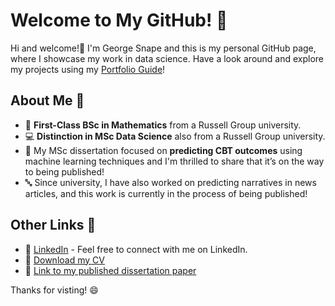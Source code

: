 # Welcome to My GitHub! 🎉

Hi and welcome!👋 I'm George Snape and this is my personal GitHub page, where I showcase my work in data science. Have a look around and explore my projects using my [Portfolio Guide](https://github.com/georgesnape01/Portfolio-Guide)!

## About Me 🚀

- 🔢 **First-Class BSc in Mathematics** from a Russell Group university.
- 💻 **Distinction in MSc Data Science** also from a Russell Group university.
- 🧠 My MSc dissertation focused on **predicting CBT outcomes** using machine learning techniques and I'm thrilled to share that it’s on the way to being published!
- 🔤 Since university, I have also worked on predicting narratives in news articles, and this work is currently in the process of being published!

## Other Links 🤝

- 🔗 [LinkedIn](#) - Feel free to connect with me on LinkedIn.
- 📄 [Download my CV](#)
- 📄 [Link to my published dissertation paper](#)

Thanks for visting! 😄

<!--
## My Portfolio 📁

Check out my [Portfolio Guide](#georgesnape01/Portfolio-Guide) that walks through all the projects I've completed, from machine learning experiments to natural language processing.

## Projects & Skills 🌟

Here are some of the tools and technologies I’ve worked with:

- **Programming Languages:** Python, R
- **Libraries/Frameworks:** Hugging Face, Keras, Scikit-learn
- **Tools:** Power BI, Excel, LaTeX
--->
